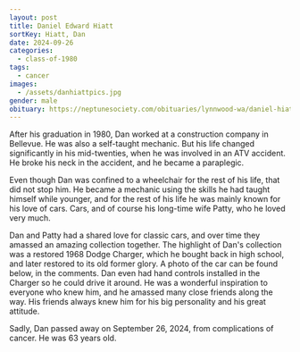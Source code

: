 ```yaml
---
layout: post
title: Daniel Edward Hiatt
sortKey: Hiatt, Dan
date: 2024-09-26
categories:
  - class-of-1980
tags:
  - cancer
images:
  - /assets/danhiattpics.jpg
gender: male
obituary: https://neptunesociety.com/obituaries/lynnwood-wa/daniel-hiatt-12008773
---
```

After his graduation in 1980, Dan worked at a construction company in Bellevue. He was also a self-taught mechanic. But his life changed significantly in his mid-twenties, when he was involved in an ATV accident. He broke his neck in the accident, and he became a paraplegic.

Even though Dan was confined to a wheelchair for the rest of his life, that did not stop him. He became a mechanic using the skills he had taught himself while younger, and for the rest of his life he was mainly known for his love of cars. Cars, and of course his long-time wife Patty, who he loved very much.

Dan and Patty had a shared love for classic cars, and over time they amassed an amazing collection together. The highlight of Dan's collection was a restored 1968 Dodge Charger, which he bought back in high school, and later restored to its old former glory. A photo of the car can be found below, in the comments. Dan even had hand controls installed in the Charger so he could drive it around. He was a wonderful inspiration to everyone who knew him, and he amassed many close friends along the way. His friends always knew him for his big personality and his great attitude.

Sadly, Dan passed away on September 26, 2024, from complications of cancer. He was 63 years old.